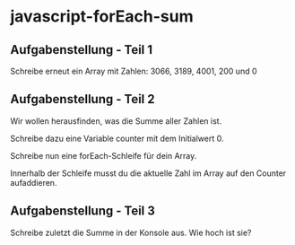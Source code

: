 # javascript-forEach-sum

## Aufgabenstellung - Teil 1
Schreibe erneut ein Array mit Zahlen: 3066, 3189, 4001, 200 und 0

## Aufgabenstellung - Teil 2
Wir wollen herausfinden, was die Summe aller Zahlen ist.

Schreibe dazu eine Variable counter mit dem Initialwert 0.

Schreibe nun eine forEach-Schleife für dein Array.

Innerhalb der Schleife musst du die aktuelle Zahl im Array auf den Counter aufaddieren.

## Aufgabenstellung - Teil 3
Schreibe zuletzt die Summe in der Konsole aus. Wie hoch ist sie?
